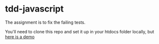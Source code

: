 # tdd-javascript

The assignment is to fix the failing tests.

You'll need to clone this repo and set it up in your htdocs folder locally, but [here is a demo](http://karma-tech-consulting.github.io/tdd-javascript/)

